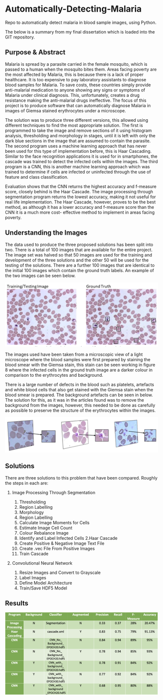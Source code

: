# Automatically-Detecting-Malaria
Repo to automatically detect malaria in blood sample images, using Python.

The below is a summary from my final dissertation which is loaded into the GIT repository.

## Purpose & Abstract

Malaria is spread by a parasite carried in the female mosquito, which is passed to a human when the mosquito bites them. Areas facing poverty are the most affected by Malaria, this is because there is a lack of proper healthcare. It is too expensive to pay laboratory assistants to diagnose blood samples for Malaria. To save costs, these countries simply provide anti-malarial medication to anyone showing any signs or symptoms of Malaria under clinical diagnosis. This, unfortunately, creates a drug resistance making the anti-malarial drugs ineffective. The focus of this project is to produce software that can automatically diagnose Malaria in images of Giemsa stained erythrocytes under a microscope.

The solution was to produce three different versions, this allowed using different techniques to find the most appropriate solution. The first is programmed to take the image and remove sections of it using histogram analysis, thresholding and morphology in stages, until it is left with only the dark blue sections in the image that are assumed to contain the parasite. The second program uses a machine learning approach that has never been used for this type of implementation before, this is Haar Cascading. Similar to the face recognition applications it is used for in smartphones, the cascade was trained to detect the infected cells within the images. The third program is a CNN, this is another machine learning approach which was trained to determine if cells are infected or uninfected through the use of feature and class classification.

Evaluation shows that the CNN returns the highest accuracy and f-measure score, closely behind is the Haar Cascade. The image processing through segmentation program returns the lowest accuracy, making it not useful for real life implementation. The Haar Cascade, however, proves to be the best method, as although it has a lower accuracy and f-measure score than the CNN it is a much more cost- effective method to implement in areas facing poverty.

## Understanding the Images

The data used to produce the three proposed solutions has been split into two. There is a total of 100 images that are available for the entire project. The image set was halved so that 50 images are used for the training and development of the three solutions and the other 50 will be used for the testing of the solutions. There are a further 100 images that are identical to the initial 100 images which contain the ground truth labels. An example of the two images can be seen below.

![Example images to be used for project solutions](Images/Image1.png)

The images used have been taken from a microscopic view of a light microscope where the blood samples were first prepared by staining the blood smear with the Giemsa stain, this stain can be seen working in figure 8 where the infected cells in the ground truth image are a darker colour in comparison to the erythrocytes and background.

There is a large number of defects in the blood such as platelets, artefacts and white blood cells that also get stained with the Giemsa stain when the blood smear is prepared. The background artefacts can be seen in below. The solution for this, as it was in the articles found was to remove the background from the images, however, this needed to be done as carefully as possible to preserve the structure of the erythrocytes within the images.

![Background defects](Images/Image2.png)

## Solutions

There are three solutions to this problem that have been compared. Roughly the steps in each are:

1. Image Processing Through Segmentation
    1. Thresholding
    1. Region Labelling
    1. Morphology
    1. Region Labelling
    1. Calculate Image Moments for Cells
    1. Estimate Image Cell Count
    1. Colour Rebalance Image
    1. Identify and Label Infected Cells
2.Haar Cascade 
    1. Create Positive & Negative Image Text File
    1. Create .vec File From Positive Images
    1. Train Cascade
    
3. Convolutional Neural Network
    1. Resize Images and Convert to Grayscale
    1. Label Images
    1. Define Model Architecture
    1. Train/Save HDF5 Model

## Results

![Results Table](Images/Image3.png)

